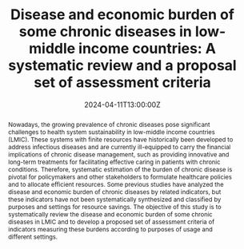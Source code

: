 ---
abstract: "Nowadays, the growing prevalence of chronic diseases pose significant challenges to health system sustainability in low-middle income countries (LMIC). These systems with finite resources have historically been developed to address infectious diseases and are currently ill-equipped to carry the financial implications of chronic disease management, such as providing innovative and long-term treatments for facilitating effective caring in patients with chronic conditions. Therefore, systematic estimation of the burden of chronic disease is pivotal for policymakers and other stakeholders to formulate healthcare policies and to allocate efficient resources. Some previous studies have analyzed the disease and economic burden of chronic diseases by related indicators, but these indicators have not been systematically synthesized and classified by purposes and settings for resource savings. The objective of this study is to systematically review the disease and economic burden of some chronic diseases in LMIC  and to develop a proposed set of assessment criteria of indicators measuring these burdens according to purposes of usage and different settings."
address:
  city: District 1
  country: Vietnam
  postcode: "700000"
  region: Ho Chi Minh City
  street: Faculty of Pharmacy, 41 Dinh Tien Hoang Street, Ben Nghe Ward
all_day: false
authors:
- admin
date: "2024-04-11T13:00:00Z"
date_end: "2024-04-12T15:00:00Z"
event: 40th Technical and Scientific Conference at University of Medicine and Pharmacy at Ho Chi Minh City
event_url: https://pharm.ump.edu.vn/nghien-cuu/hoi-thao-hoi-nghi/chuong-trinh-hoi-nghi-khoa-hoc-ky-thuat-duoc-lan-thu-40/6347
featured: false
image:
  caption: 'Image credit: [**Unsplash**](https://unsplash.com/photos/bzdhc5b3Bxs)'
  focal_point: Right
location: Faculty of Pharmacy, University of Medicine and Pharmacy at Ho Chi Minh City
projects:
- Burden of Chronic Diseases
publishDate: "2017-01-01T00:00:00Z"
slides: ""
summary: To systematically review the disease and economic burden of some chronic diseases in LMIC  and to develop a proposed set of assessment criteria of indicators measuring these burdens according to purposes of usage and different settings
tags:
- Disease Burden
- Vietnam
title: "Disease and economic burden of some chronic diseases in low-middle income countries: A systematic review and a proposal set of assessment criteria"
url_code: ""
url_pdf: ""
url_slides: https://umpedu-my.sharepoint.com/:p:/g/personal/nptnhien_duoc16_ump_edu_vn/EcgH7BInQcBCnGeXLYV_8rgB77Fw-z_2SGlEC1Mea7poyw?e=qebGJu
url_video: ""
---